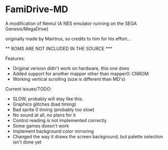 # FamiDrive-MD
A modification of Nemul (A NES emulator running on the SEGA Genesis/MegaDrive)

originally made by Mairtrus, so credits to him for his effort...

** ROMS ARE NOT INCLUDED IN THE SOURCE ***

Features:
- Original version didn't work on hardware, this one does
- Added support for another mapper other than mapper0: CNROM
- Working vertical scrolling (size is different than MD's)

Current issues/TODO:
- SLOW, probably will stay like this.
- Graphics glitches (bad timing)
- Bad sprite 0 timing (probably too slow)
- No sound at all, no plans for it
- Control reading is not implemented correctly
- Some games doesn't work
- Implement background color mirroring
- Changed the way it draws the screen background, but palette selection isn't done yet
